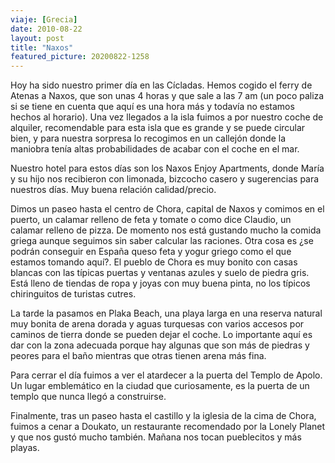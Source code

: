 ```yaml
---
viaje: [Grecia]
date: 2010-08-22
layout: post
title: "Naxos"
featured_picture: 20200822-1258
---
```


Hoy ha sido nuestro primer día en las Cícladas. Hemos cogido el ferry de Atenas a Naxos, que son unas 4 horas y que sale a las 7 am (un poco paliza si se tiene en cuenta que aquí es una hora más y todavía no estamos hechos al horario). Una vez llegados a la isla fuimos a por nuestro coche de alquiler, recomendable para esta isla que es grande y se puede circular bien, y para nuestra sorpresa lo recogimos en un callejón donde la maniobra tenía altas probabilidades de acabar con el coche en el mar. 

Nuestro hotel para estos días son los Naxos Enjoy Apartments, donde María y su hijo nos recibieron con limonada, bizcocho casero y sugerencias para nuestros días. Muy buena relación calidad/precio.

Dimos un paseo hasta el centro de Chora, capital de Naxos y comimos en el puerto, un calamar relleno de feta y tomate o como dice Claudio, un calamar relleno de pizza. De momento nos está gustando mucho la comida griega aunque seguimos sin saber calcular las raciones. Otra cosa es ¿se podrán conseguir en España queso feta y yogur griego como el que estamos tomando aquí?. El pueblo de Chora es muy bonito con casas blancas con las típicas puertas y ventanas azules y suelo de piedra gris. Está lleno de tiendas de ropa y joyas con muy buena pinta, no los típicos chiringuitos de turistas cutres.

La tarde la pasamos en Plaka Beach, una playa larga en una reserva natural muy bonita de arena dorada y aguas turquesas con varios accesos por caminos de tierra donde se pueden dejar el coche. Lo importante aquí es dar con la zona adecuada porque hay algunas que son más de piedras y peores para el baño mientras que otras tienen arena más fina.

Para cerrar el día fuimos a ver el atardecer a la puerta del Templo de Apolo. Un lugar emblemático en la ciudad que curiosamente, es la puerta de un templo que nunca llegó a construirse. 

Finalmente, tras un paseo hasta el castillo y la iglesia de la cima de Chora, fuimos a cenar a Doukato, un restaurante recomendado por la Lonely Planet y que nos gustó mucho también. Mañana nos tocan pueblecitos y más playas. 